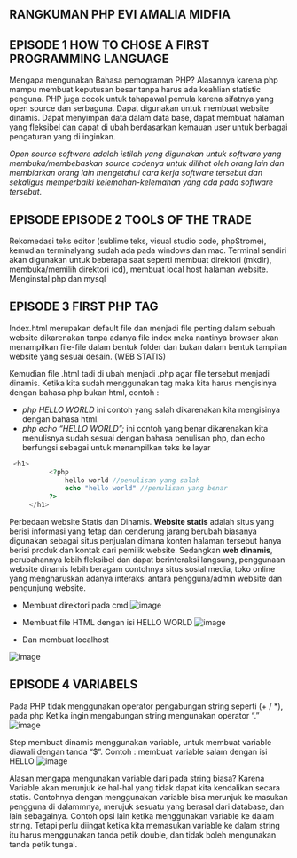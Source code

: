 ## RANGKUMAN PHP EVI AMALIA MIDFIA

## EPISODE 1 HOW TO CHOSE A FIRST PROGRAMMING LANGUAGE ##
Mengapa mengunakan Bahasa pemograman PHP? Alasannya karena php mampu membuat keputusan besar tanpa harus ada keahlian statistic penguna. PHP juga cocok untuk tahapawal pemula karena sifatnya yang open source  dan serbaguna. Dapat digunakan untuk membuat website dinamis. Dapat menyimpan data dalam data base, dapat membuat halaman yang fleksibel  dan dapat di ubah berdasarkan kemauan user untuk berbagai pengaturan yang di inginkan. 

*Open source software adalah istilah yang digunakan untuk software yang membuka/membebaskan source codenya untuk dilihat oleh orang lain dan membiarkan orang lain mengetahui cara kerja software tersebut dan sekaligus memperbaiki kelemahan-kelemahan yang ada pada software tersebut.*


## EPISODE EPISODE 2 TOOLS OF THE TRADE ##
Rekomedasi teks editor (sublime teks, visual studio code, phpStrome), kemudian terminalyang sudah ada pada windows dan mac. Terminal sendiri akan digunakan untuk beberapa saat seperti membuat direktori (mkdir), membuka/memilih direktori (cd), membuat local host halaman website. Menginstal php dan mysql


## EPISODE 3 FIRST PHP TAG ##
Index.html merupakan default file dan menjadi file penting dalam sebuah website dikarenakan tanpa adanya file index maka nantinya browser akan menampilkan file-file dalam bentuk folder dan bukan dalam bentuk tampilan website yang sesuai desain. (WEB STATIS)

Kemudian file .html tadi di ubah menjadi .php agar file tersebut menjadi dinamis. Ketika kita sudah menggunakan tag <?php ?> maka kita harus mengisinya dengan bahasa php bukan html, contoh : 

* _php HELLO WORLD_ ini contoh yang salah dikarenakan kita mengisinya dengan bahasa html.
* _php echo “HELLO WORLD”;_  ini contoh yang benar dikarenakan kita menulisnya sudah sesuai dengan bahasa penulisan php, dan echo berfungsi sebagai untuk menampilkan teks ke layar

```php
 <h1>
          <?php
              hello world //penulisan yang salah
              echo "hello world" //penulisan yang benar
          ?>
     </h1>
```

Perbedaan website Statis dan Dinamis. **Website statis** adalah situs yang berisi informasi yang tetap dan cenderung 
jarang berubah biasanya digunakan sebagai situs penjualan dimana konten halaman tersebut hanya berisi produk dan 
kontak dari pemilik website.  Sedangkan **web dinamis**, perubahannya lebih fleksibel dan dapat berinteraksi langsung, 
penggunaan website dinamis lebih beragam contohnya situs sosial media, toko online yang mengharuskan adanya interaksi 
antara pengguna/admin website dan pengunjung website.

* Membuat direktori pada cmd
![image](https://user-images.githubusercontent.com/95482289/223885894-26174c4d-d091-400d-a2a1-5e73dcc6875c.png)

* Membuat file HTML dengan isi HELLO WORLD
![image](https://user-images.githubusercontent.com/95482289/223885913-781f1fb2-bf68-4b4f-b0d8-e47abd44f2fe.png)

* Dan membuat localhost

![image](https://user-images.githubusercontent.com/95482289/223886563-cb378524-7ed0-4fc5-8b27-fb8200c0be59.png)


## EPISODE 4 VARIABELS ##
Pada PHP tidak menggunakan operator pengabungan string seperti (+ / *), pada php Ketika ingin mengabungan string mengunakan operator “.”
![image](https://user-images.githubusercontent.com/95482289/223888170-3d94ddb7-4179-4c64-ae09-57ca32542e95.png)

Step membuat dinamis menggunakan variable, untuk membuat variable diawali dengan tanda “$”. Contoh : membuat variable salam dengan isi HELLO
![image](https://user-images.githubusercontent.com/95482289/223888244-8c1a5be5-0697-4894-afae-9f401fcd5d83.png)

Alasan mengapa mengunakan variable dari pada string biasa? Karena Variable akan merunjuk ke hal-hal yang tidak dapat kita kendalikan secara  statis. Contohnya dengan menggunakan variable bisa merunjuk ke masukan pengguna di dalammnya, merujuk sesuatu yang berasal dari  database, dan lain sebagainya.
Contoh opsi lain ketika menggunakan variable ke dalam string. Tetapi perlu diingat ketika kita memasukan variable ke dalam string itu harus menggunakan tanda petik double, dan tidak boleh mengunakan tanda petik tungal.



